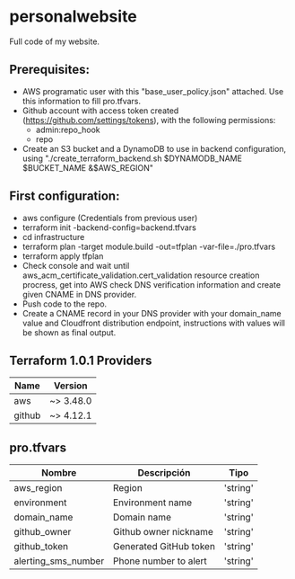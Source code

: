 # personalwebsite
Full code of my website.

## Prerequisites:
- AWS programatic user with this "base_user_policy.json" attached. Use this information to fill pro.tfvars.
- Github account with access token created (https://github.com/settings/tokens), with the following permissions:
    - admin:repo_hook
    - repo
- Create an S3 bucket and a DynamoDB to use in backend configuration, using "./create_terraform_backend.sh $DYNAMODB_NAME $BUCKET_NAME &$AWS_REGION"

## First configuration:
- aws configure (Credentials from previous user)
- terraform init -backend-config=backend.tfvars
- cd infrastructure
- terraform plan -target module.build -out=tfplan -var-file=./pro.tfvars
- terraform apply tfplan
- Check console and wait until aws_acm_certificate_validation.cert_validation resource creation procress, get into AWS check DNS verification information and create given CNAME in DNS provider.
- Push code to the repo.
- Create a CNAME record in your DNS provider with your domain_name value and Cloudfront distribution endpoint, instructions with values will be shown as final output.

## Terraform 1.0.1 Providers

|     Name     |   Version   |
|--------------|-------------|
|     aws      |  ~> 3.48.0  |
|   github     |  ~> 4.12.1  |

## pro.tfvars

|          Nombre           |                        Descripción                              |        Tipo         |
|---------------------------|-----------------------------------------------------------------|---------------------|
|aws_region                 |Region                                                           |'string'             |
|environment                |Environment name                                                 |'string'             |
|domain_name                |Domain name                                                      |'string'             |
|github_owner               |Github owner nickname                                            |'string'             |
|github_token               |Generated GitHub token                                           |'string'             |
|alerting_sms_number        |Phone number to alert                                            |'string'             |